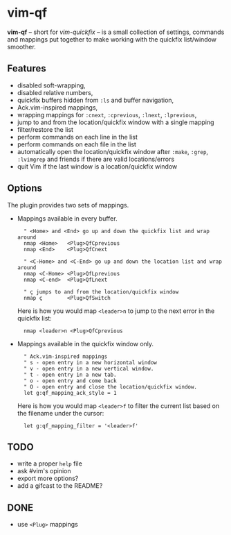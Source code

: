 # vim-qf

**vim-qf** – short for *vim-quickfix* – is a small collection of settings, commands and mappings put together to make working with the quickfix list/window smoother.

## Features

* disabled soft-wrapping,
* disabled relative numbers,
* quickfix buffers hidden from `:ls` and buffer navigation,
* Ack.vim-inspired mappings,
* wrapping mappings for `:cnext`, `:cprevious`, `:lnext`, `:lprevious`,
* jump to and from the location/quickfix window with a single mapping
* filter/restore the list
* perform commands on each line in the list
* perform commands on each file in the list
* automatically open the location/quickfix window after `:make`, `:grep`,
  `:lvimgrep` and friends if there are valid locations/errors
* quit Vim if the last window is a location/quickfix window

## Options

The plugin provides two sets of mappings.

* Mappings available in every buffer.

        " <Home> and <End> go up and down the quickfix list and wrap around
        nmap <Home>   <Plug>QfCprevious
        nmap <End>    <Plug>QfCnext

        " <C-Home> and <C-End> go up and down the location list and wrap around
        nmap <C-Home> <Plug>QfLprevious
        nmap <C-end>  <Plug>QfLnext

        " ç jumps to and from the location/quickfix window
        nmap ç        <Plug>QfSwitch

  Here is how you would map `<leader>n` to jump to the next error in the quickfix list:

        nmap <leader>n <Plug>QfCprevious

* Mappings available in the quickfix window only.

        " Ack.vim-inspired mappings
        " s - open entry in a new horizontal window
        " v - open entry in a new vertical window.
        " t - open entry in a new tab.
        " o - open entry and come back
        " O - open entry and close the location/quickfix window.
        let g:qf_mapping_ack_style = 1

  Here is how you would map `<leader>f` to filter the current list based on the filename under the cursor:

        let g:qf_mapping_filter = '<leader>f'

## TODO

* write a proper `help` file
* ask #vim's opinion
* export more options?
* add a gifcast to the README?

## DONE

* use `<Plug>` mappings
